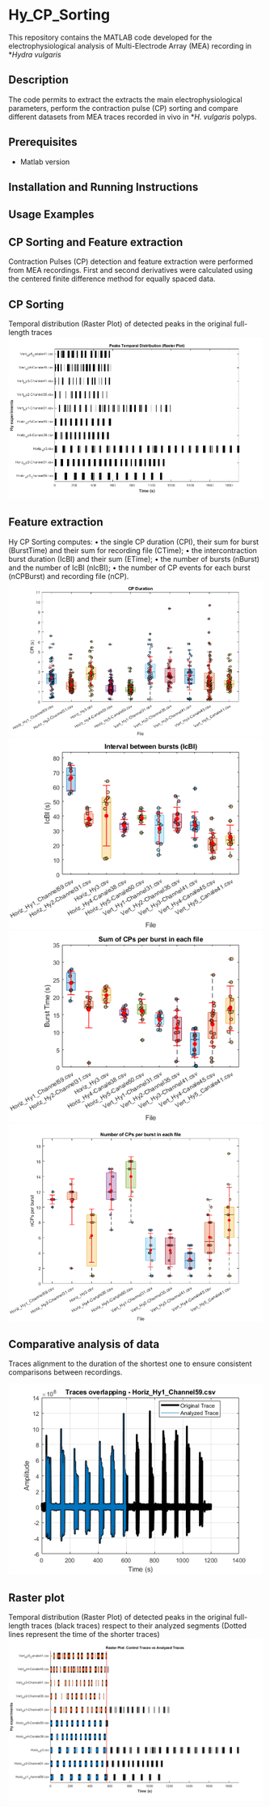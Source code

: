 # Hy_CP_Sorting
This repository contains the MATLAB code developed for the  electrophysiological analysis of Multi-Electrode Array (MEA) recording in **Hydra vulgaris* 

## Description
The code permits to extract the extracts the main electrophysiological parameters, perform the contraction pulse (CP) sorting and compare different datasets from MEA traces recorded in vivo in **H. vulgaris* polyps. 

## Prerequisites
- Matlab version 

## Installation and Running Instructions

 
## Usage Examples
## CP Sorting and Feature extraction 

Contraction Pulses (CP) detection and feature extraction were performed from MEA recordings. First and second derivatives were calculated using the centered finite difference method for equally spaced data.
<!--![alt tag](images/HY_Rec.png)-->

## CP Sorting 

Temporal distribution (Raster Plot) of detected peaks in the original full-length traces 
![alt tag](images/RasterPlot_1.png)

## Feature extraction 

Hy CP Sorting computes:
• the single CP duration (CPI), their sum for burst (BurstTime) and their sum
for recording file (CTime);
• the intercontraction burst duration (IcBI) and their sum (ETime);
• the number of bursts (nBurst) and the number of IcBI (nIcBI);
• the number of CP events for each burst (nCPBurst) and recording file (nCP).
![alt tag](images/CPI.png)
![alt tag](images/IcBI.png)
![alt tag](images/Sum_CPburst.png)
![alt tag](images/N_CPburst.png)

## Comparative analysis of data

Traces alignment to the duration of the shortest one to ensure consistent comparisons between recordings.

![alt tag](images/Overlap.png)

## Raster plot

Temporal distribution (Raster Plot) of detected peaks in the original full-length traces (black traces) respect to their analyzed segments (Dotted lines represent the time of the shorter traces)
![alt tag](images/RasterPlot_2.png)


